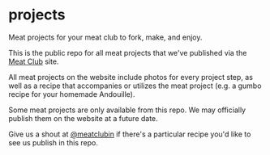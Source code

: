 projects
========

Meat projects for your meat club to fork, make, and enjoy.

This is the public repo for all meat projects that we've published via the <a href="https://meatclub.in/">Meat Club</a> site.

All meat projects on the website include photos for every project step, as well as a recipe that accompanies or utilizes the meat project (e.g. a gumbo recipe for your homemade Andouille).

Some meat projects are only available from this repo. We may officially publish them on the website at a future date.

Give us a shout at <a href="https://twitter.com/meatclubin">@meatclubin</a> if there's a particular recipe you'd like to see us publish in this repo.
